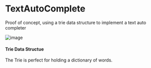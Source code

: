 # TextAutoComplete
Proof of concept, using a trie data structure to implement a text auto completer

![image](https://user-images.githubusercontent.com/72406655/139164109-60534ee5-773f-4de4-a72d-6af855c51889.png)

#### Trie Data Structue
The Trie is perfect for holding a dictionary of words.
